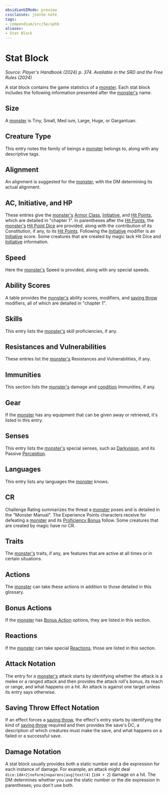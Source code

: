 ```yaml
---
obsidianUIMode: preview
cssclasses: json5e-note
tags:
- compendium/src/5e/xphb
aliases:
- Stat Block
---
```

# Stat Block
*Source: Player's Handbook (2024) p. 374. Available in the <span title='Systems Reference Document (5.2)'>SRD</span> and the Free Rules (2024)* 

A stat block contains the game statistics of a [monster](/3-Mechanics/CLI/variant-rules/monster-xphb.md). Each stat block includes the following information presented after the [monster's](/3-Mechanics/CLI/variant-rules/monster-xphb.md) name.

## Size

A [monster](/3-Mechanics/CLI/variant-rules/monster-xphb.md) is Tiny, Small, Med ium, Large, Huge, or Gargantuan.

## Creature Type

This entry notes the family of beings a [monster](/3-Mechanics/CLI/variant-rules/monster-xphb.md) belongs to, along with any descriptive tags.

## Alignment

An alignment is suggested for the [monster](/3-Mechanics/CLI/variant-rules/monster-xphb.md), with the DM determining its actual alignment.

## AC, Initiative, and HP

These entries give the [monster's](/3-Mechanics/CLI/variant-rules/monster-xphb.md) [Armor Class](/3-Mechanics/CLI/variant-rules/armor-class-xphb.md), [Initiative](/3-Mechanics/CLI/variant-rules/initiative-xphb.md), and [Hit Points](/3-Mechanics/CLI/variant-rules/hit-points-xphb.md), which are detailed in "chapter 1". In parentheses after the [Hit Points](/3-Mechanics/CLI/variant-rules/hit-points-xphb.md), the [monster's](/3-Mechanics/CLI/variant-rules/monster-xphb.md) [Hit Point Dice](/3-Mechanics/CLI/variant-rules/hit-point-dice-xphb.md) are provided, along with the contribution of its Constitution, if any, to its [Hit Points](/3-Mechanics/CLI/variant-rules/hit-points-xphb.md). Following the [Initiative](/3-Mechanics/CLI/variant-rules/initiative-xphb.md) modifier is an [Initiative](/3-Mechanics/CLI/variant-rules/initiative-xphb.md) score. Some creatures that are created by magic lack Hit Dice and [Initiative](/3-Mechanics/CLI/variant-rules/initiative-xphb.md) information.

## Speed

Here the [monster's](/3-Mechanics/CLI/variant-rules/monster-xphb.md) Speed is provided, along with any special speeds.

## Ability Scores

A table provides the [monster's](/3-Mechanics/CLI/variant-rules/monster-xphb.md) ability scores, modifiers, and [saving throw](/3-Mechanics/CLI/variant-rules/saving-throw-xphb.md) modifiers, all of which are detailed in "chapter 1".

## Skills

This entry lists the [monster's](/3-Mechanics/CLI/variant-rules/monster-xphb.md) skill proficiencies, if any.

## Resistances and Vulnerabilities

These entries list the [monster's](/3-Mechanics/CLI/variant-rules/monster-xphb.md) Resistances and Vulnerabilities, if any.

## Immunities

This section lists the [monster's](/3-Mechanics/CLI/variant-rules/monster-xphb.md) damage and [condition](/3-Mechanics/CLI/variant-rules/condition-xphb.md) Immunities, if any.

## Gear

If the [monster](/3-Mechanics/CLI/variant-rules/monster-xphb.md) has any equipment that can be given away or retrieved, it's listed in this entry.

## Senses

This entry lists the [monster's](/3-Mechanics/CLI/variant-rules/monster-xphb.md) special senses, such as [Darkvision](senses.md#Darkvision), and its Passive [Perception](skills.md#Perception).

## Languages

This entry lists any languages the [monster](/3-Mechanics/CLI/variant-rules/monster-xphb.md) knows.

## CR

Challenge Rating summarizes the threat a [monster](/3-Mechanics/CLI/variant-rules/monster-xphb.md) poses and is detailed in the "Monster Manual". The Experience Points characters receive for defeating a [monster](/3-Mechanics/CLI/variant-rules/monster-xphb.md) and its [Proficiency Bonus](/3-Mechanics/CLI/variant-rules/proficiency-xphb.md) follow. Some creatures that are created by magic have no CR.

## Traits

The [monster's](/3-Mechanics/CLI/variant-rules/monster-xphb.md) traits, if any, are features that are active at all times or in certain situations.

## Actions

The [monster](/3-Mechanics/CLI/variant-rules/monster-xphb.md) can take these actions in addition to those detailed in this glossary.

## Bonus Actions

If the [monster](/3-Mechanics/CLI/variant-rules/monster-xphb.md) has [Bonus Action](/3-Mechanics/CLI/variant-rules/bonus-action-xphb.md) options, they are listed in this section.

## Reactions

If the [monster](/3-Mechanics/CLI/variant-rules/monster-xphb.md) can take special [Reactions](/3-Mechanics/CLI/variant-rules/reaction-xphb.md), those are listed in this section.

## Attack Notation

The entry for a [monster's](/3-Mechanics/CLI/variant-rules/monster-xphb.md) attack starts by identifying whether the attack is a melee or a ranged attack and then provides the attack roll's bonus, its reach or range, and what happens on a hit. An attack is against one target unless its entry says otherwise.

## Saving Throw Effect Notation

If an effect forces a [saving throw](/3-Mechanics/CLI/variant-rules/saving-throw-xphb.md), the effect's entry starts by identifying the kind of [saving throw](/3-Mechanics/CLI/variant-rules/saving-throw-xphb.md) required and then provides the save's DC, a description of which creatures must make the save, and what happens on a failed or a successful save.

## Damage Notation

A stat block usually provides both a static number and a die expression for each instance of damage. For example, an attack might deal `dice:1d4+2|noform|noparens|avg|text(4)` (`1d4 + 2`) damage on a hit. The DM determines whether you use the static number or the die expression in parentheses; you don't use both.